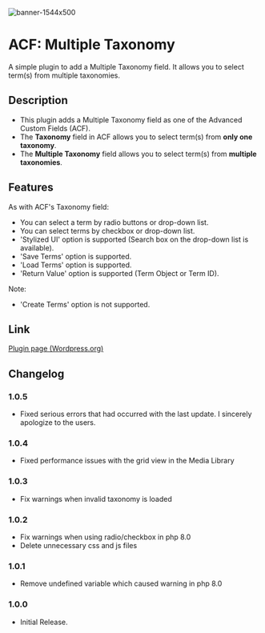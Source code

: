 ![banner-1544x500](https://user-images.githubusercontent.com/47914904/125542624-2fb488c8-fee9-43f2-a1bc-626cb6b0b4d6.png)

# ACF: Multiple Taxonomy

A simple plugin to add a Multiple Taxonomy field. It allows you to select term(s) from multiple taxonomies.

## Description

- This plugin adds a Multiple Taxonomy field as one of the Advanced Custom Fields (ACF).
- The **Taxonomy** field in ACF allows you to select term(s) from **only one taxonomy**.
- The **Multiple Taxonomy** field allows you to select term(s) from **multiple taxonomies**.

## Features

As with ACF's Taxonomy field:
- You can select a term by radio buttons or drop-down list.
- You can select terms by checkbox or drop-down list.
- 'Stylized UI' option is supported (Search box on the drop-down list is available).
- 'Save Terms' option is supported.
- 'Load Terms' option is supported.
- 'Return Value' option is supported (Term Object or Term ID).

Note:
- 'Create Terms' option is not supported.

## Link

[Plugin page (Wordpress.org)](https://wordpress.org/plugins/acf-multiple-taxonomy/)

## Changelog
### 1.0.5
- Fixed serious errors that had occurred with the last update. I sincerely apologize to the users.
### 1.0.4
- Fixed performance issues with the grid view in the Media Library
### 1.0.3
- Fix warnings when invalid taxonomy is loaded
### 1.0.2
- Fix warnings when using radio/checkbox in php 8.0
- Delete unnecessary css and js files
### 1.0.1
- Remove undefined variable which caused warning in php 8.0
### 1.0.0
- Initial Release.
